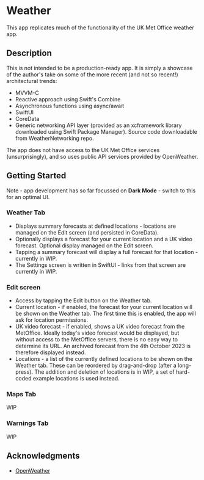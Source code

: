 # Weather

This app replicates much of the functionality of the UK Met Office weather app.

## Description

This is not intended to be a production-ready app. It is simply a showcase of the author's take on some of the more recent (and not so recent!) architectural trends:
 
* MVVM-C
* Reactive approach using Swift's Combine
* Asynchronous functions using async/await
* SwiftUI
* CoreData
* Generic networking API layer (provided as an xcframework library downloaded using Swift Package Manager). Source code downloadable from WeatherNetworking repo. 

The app does not have access to the UK Met Office services (unsurprisingly), and so uses public API services provided by OpenWeather. 

## Getting Started

Note - app development has so far focussed on **Dark Mode** - switch to this for an optimal UI.

### Weather Tab

* Displays summary forecasts at defined locations - locations are managed on the Edit screen (and persisted in CoreData).
* Optionally displays a forecast for your current location and a UK video forecast. Optional display managed on the Edit screen.
* Tapping a summary forecast will display a full forecast for that location - currently in WIP.
* The Settings screen is written in SwiftUI - links from that screen are currently in WIP.

### Edit screen

* Access by tapping the Edit button on the Weather tab.
* Current location - if enabled, the forecast for your current location will be shown on the Weather tab. The first time this is enabled, the app will ask for location permissions.
* UK video forecast -  if enabled, shows a UK video forecast from the MetOffice. Ideally today's video forecast would be displayed, but without access to the MetOffice servers, there is no easy way to determine its URL. An archived forecast from the 4th October 2023 is therefore displayed instead.
* Locations - a list of the currently defined locations to be shown on the Weather tab. These can be reordered by drag-and-drop (after a long-press). The addition and deletion of locations is in WIP, a set of hard-coded example locations is used instead.


### Maps Tab

WIP

### Warnings Tab

WIP

## Acknowledgments

* [OpenWeather](https://openweathermap.org)
